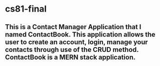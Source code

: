 # cs81-final

## This is a Contact Manager Application that I named ContactBook. This application allows the user to create an account, login, manage your contacts through use of the CRUD method. ContactBook is a MERN stack application.
